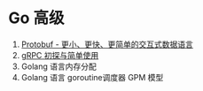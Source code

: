 # Go 高级
1. [Protobuf - 更小、更快、更简单的交互式数据语言](https://mp.weixin.qq.com/s/8Hrmd1OxBzK9euZn9Z5XrA)
2. [gRPC 初探与简单使用](https://mp.weixin.qq.com/s/neuZQ2jpfTqTxw7fOtg-AQ)
3. Golang 语言内存分配
4. Golang 语言 goroutine调度器 GPM 模型